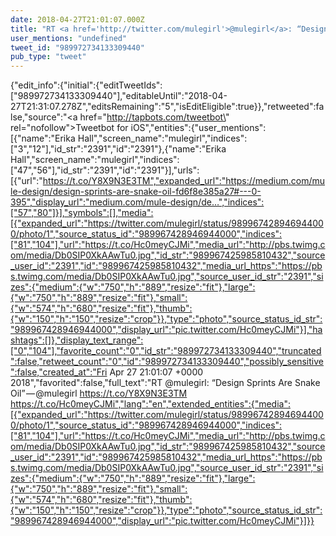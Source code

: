 ```yaml
---
date: 2018-04-27T21:01:07.000Z
title: "RT <a href='http://twitter.com/mulegirl'>@mulegirl</a>: “Design Sprints Are Snake Oil” — <a href='http://twitter.com/mulegirl'>@mulegirl</a> https://t.co/Y8X9N3E3TM https://t.co/Hc0meyCJMi″"
user_mentions: "undefined"
tweet_id: "989972734133309440"
pub_type: "tweet"
---
```

{"edit_info":{"initial":{"editTweetIds":["989972734133309440"],"editableUntil":"2018-04-27T21:31:07.278Z","editsRemaining":"5","isEditEligible":true}},"retweeted":false,"source":"<a href=\"http://tapbots.com/tweetbot\" rel=\"nofollow\">Tweetbot for iΟS</a>","entities":{"user_mentions":[{"name":"Erika Hall","screen_name":"mulegirl","indices":["3","12"],"id_str":"2391","id":"2391"},{"name":"Erika Hall","screen_name":"mulegirl","indices":["47","56"],"id_str":"2391","id":"2391"}],"urls":[{"url":"https://t.co/Y8X9N3E3TM","expanded_url":"https://medium.com/mule-design/design-sprints-are-snake-oil-fd6f8e385a27#---0-395","display_url":"medium.com/mule-design/de…","indices":["57","80"]}],"symbols":[],"media":[{"expanded_url":"https://twitter.com/mulegirl/status/989967428946944000/photo/1","source_status_id":"989967428946944000","indices":["81","104"],"url":"https://t.co/Hc0meyCJMi","media_url":"http://pbs.twimg.com/media/Db0SIP0XkAAwTu0.jpg","id_str":"989967425985810432","source_user_id":"2391","id":"989967425985810432","media_url_https":"https://pbs.twimg.com/media/Db0SIP0XkAAwTu0.jpg","source_user_id_str":"2391","sizes":{"medium":{"w":"750","h":"889","resize":"fit"},"large":{"w":"750","h":"889","resize":"fit"},"small":{"w":"574","h":"680","resize":"fit"},"thumb":{"w":"150","h":"150","resize":"crop"}},"type":"photo","source_status_id_str":"989967428946944000","display_url":"pic.twitter.com/Hc0meyCJMi"}],"hashtags":[]},"display_text_range":["0","104"],"favorite_count":"0","id_str":"989972734133309440","truncated":false,"retweet_count":"0","id":"989972734133309440","possibly_sensitive":false,"created_at":"Fri Apr 27 21:01:07 +0000 2018","favorited":false,"full_text":"RT @mulegirl: “Design Sprints Are Snake Oil” — @mulegirl https://t.co/Y8X9N3E3TM https://t.co/Hc0meyCJMi","lang":"en","extended_entities":{"media":[{"expanded_url":"https://twitter.com/mulegirl/status/989967428946944000/photo/1","source_status_id":"989967428946944000","indices":["81","104"],"url":"https://t.co/Hc0meyCJMi","media_url":"http://pbs.twimg.com/media/Db0SIP0XkAAwTu0.jpg","id_str":"989967425985810432","source_user_id":"2391","id":"989967425985810432","media_url_https":"https://pbs.twimg.com/media/Db0SIP0XkAAwTu0.jpg","source_user_id_str":"2391","sizes":{"medium":{"w":"750","h":"889","resize":"fit"},"large":{"w":"750","h":"889","resize":"fit"},"small":{"w":"574","h":"680","resize":"fit"},"thumb":{"w":"150","h":"150","resize":"crop"}},"type":"photo","source_status_id_str":"989967428946944000","display_url":"pic.twitter.com/Hc0meyCJMi"}]}}
